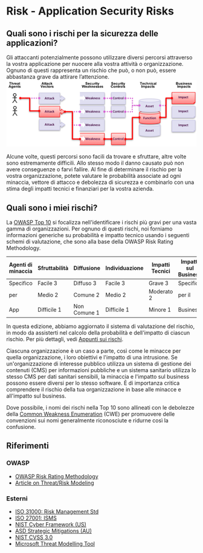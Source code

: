 # Risk - Application Security Risks

## Quali sono i rischi per la sicurezza delle applicazioni?

Gli attaccanti potenzialmente possono utilizzare diversi percorsi attraverso la vostra applicazione per nuocere alla vostra attività o organizzazione. Ognuno di questi rappresenta un rischio che può, o non può, essere abbastanza grave da attirare l’attenzione.
![App Security Risks](images/0x10-risk-1.png)

Alcune volte, questi percorsi sono facili da trovare e sfruttare, altre volte sono estremamente difficili. Allo stesso modo il danno causato può non avere conseguenze o farvi fallire. Al fine di determinare il rischio per la vostra organizzazione, potete valutare le probabilità associate ad ogni minaccia, vettore di attacco e debolezza di sicurezza e combinarlo con una stima degli impatti tecnici e finanziari per la vostra azienda.

## Quali sono i miei rischi?

La [OWASP Top 10](https://www.owasp.org/index.php/Top10) si focalizza nell'identificare i rischi più gravi per una vasta gamma di organizzazioni. Per ognuno di questi rischi, noi forniamo informazioni generiche su probabilità e impatto tecnico usando i seguenti schemi di valutazione, che sono alla base della OWASP Risk Rating Methodology.

| Agenti di minaccia | Sfruttabilità | Diffusione | Individuazione | Impatti Tecnici | Impatti sul Business |
| -- | -- | -- | -- | -- | -- |
| Specifico   | Facile 3    | Diffuso 3    | Facile 3    | Grave 3    | Specifico |
| per         | Medio 2     | Comune 2     | Medio 2     | Moderato 2 | per il    |
| App         | Difficile 1 | Non Comune 1 | Difficile 1 | Minore 1   | Business  |

In questa edizione, abbiamo aggiornato il sistema di valutazione del rischio, in modo da assisterti nel calcolo della probabilità e dell'impatto di ciascun rischio. Per più dettagli, vedi [Appunti sui rischi](0xc0-note-about-risks.md). 

Ciascuna organizzazione è un caso a parte, così come le minacce per quella organizzazione, i loro obiettivi e l'impatto di una intrusione. Se un'organizzazione di interesse pubblico utilizza un sistema di gestione dei contenuti (CMS) per informazioni pubbliche e un sistema sanitario utilizza lo stesso CMS per dati sanitari sensibili, la minaccia e l'impatto sul business possono essere diversi per lo stesso software. È di importanza critica comprendere il rischio della tua organizzazione in base alle minacce e all'impatto sul business.

Dove possibile, i nomi dei rischi nella Top 10 sono allineati con le debolezze della [Common Weakness Enumeration](https://cwe.mitre.org/) (CWE) per promuovere delle convenzioni sui nomi generalmente riconosciute e ridurne così la confusione.

## Riferimenti

### OWASP

* [OWASP Risk Rating Methodology](https://www.owasp.org/index.php/OWASP_Risk_Rating_Methodology)
* [Article on Threat/Risk Modeling](https://www.owasp.org/index.php/Threat_Risk_Modeling)

### Esterni

* [ISO 31000: Risk Management Std](https://www.iso.org/iso-31000-risk-management.html)
* [ISO 27001: ISMS](https://www.iso.org/isoiec-27001-information-security.html)
* [NIST Cyber Framework (US)](https://www.nist.gov/cyberframework)
* [ASD Strategic Mitigations (AU)](https://www.asd.gov.au/infosec/mitigationstrategies.htm)
* [NIST CVSS 3.0](https://nvd.nist.gov/vuln-metrics/cvss/v3-calculator)
* [Microsoft Threat Modelling Tool](https://www.microsoft.com/en-us/download/details.aspx?id=49168)
